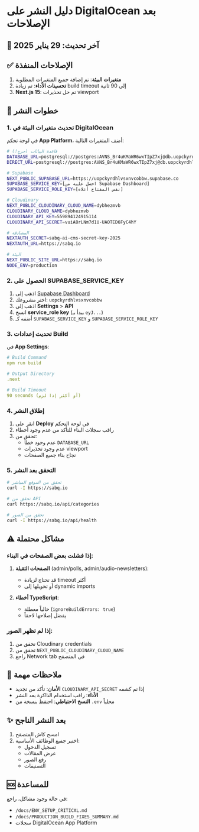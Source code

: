 # دليل النشر على DigitalOcean بعد الإصلاحات

## 📅 آخر تحديث: 29 يناير 2025

## ✅ الإصلاحات المنفذة

1. **متغيرات البيئة**: تم إضافة جميع المتغيرات المطلوبة
2. **تحسينات الأداء**: تم زيادة build timeout إلى 90 ثانية
3. **Next.js 15**: تم حل تحذيرات viewport

## 🚀 خطوات النشر

### 1. تحديث متغيرات البيئة في DigitalOcean

في لوحة تحكم **App Platform**، أضف المتغيرات التالية:

```bash
# قاعدة البيانات (حرج!)
DATABASE_URL=postgresql://postgres:AVNS_Br4uKMaWR6wxTIpZ7xj@db.uopckyrdhlvsxnvcobbw.supabase.co:5432/postgres
DIRECT_URL=postgresql://postgres:AVNS_Br4uKMaWR6wxTIpZ7xj@db.uopckyrdhlvsxnvcobbw.supabase.co:5432/postgres

# Supabase
NEXT_PUBLIC_SUPABASE_URL=https://uopckyrdhlvsxnvcobbw.supabase.co
SUPABASE_SERVICE_KEY=[احصل عليه من Supabase Dashboard]
SUPABASE_SERVICE_ROLE_KEY=[نفس المفتاح أعلاه]

# Cloudinary
NEXT_PUBLIC_CLOUDINARY_CLOUD_NAME=dybhezmvb
CLOUDINARY_CLOUD_NAME=dybhezmvb
CLOUDINARY_API_KEY=559894124915114
CLOUDINARY_API_SECRET=vuiA8rLNm7d1U-UAOTED6FyC4hY

# المصادقة
NEXTAUTH_SECRET=sabq-ai-cms-secret-key-2025
NEXTAUTH_URL=https://sabq.io

# البيئة
NEXT_PUBLIC_SITE_URL=https://sabq.io
NODE_ENV=production
```

### 2. الحصول على SUPABASE_SERVICE_KEY

1. اذهب إلى [Supabase Dashboard](https://app.supabase.com)
2. اختر مشروعك: `uopckyrdhlvsxnvcobbw`
3. اذهب إلى **Settings** > **API**
4. انسخ **service_role key** (يبدأ بـ `eyJ...`)
5. أضفه كـ `SUPABASE_SERVICE_KEY` و `SUPABASE_SERVICE_ROLE_KEY`

### 3. تحديث إعدادات Build

في **App Settings**:

```yaml
# Build Command
npm run build

# Output Directory
.next

# Build Timeout
90 seconds (أو أكثر إذا لزم)
```

### 4. إطلاق النشر

1. انقر على **Deploy** في لوحة التحكم
2. راقب سجلات البناء للتأكد من عدم وجود أخطاء
3. تحقق من:
   - عدم وجود خطأ `DATABASE_URL`
   - عدم وجود تحذيرات viewport
   - نجاح بناء جميع الصفحات

### 5. التحقق بعد النشر

```bash
# تحقق من الموقع المباشر
curl -I https://sabq.io

# تحقق من API
curl https://sabq.io/api/categories

# تحقق من الصور
curl -I https://sabq.io/api/health
```

## ⚠️ مشاكل محتملة

### إذا فشلت بعض الصفحات في البناء:

1. **الصفحات الثقيلة** (admin/polls, admin/audio-newsletters):
   - قد تحتاج لزيادة timeout أكثر
   - أو تحويلها إلى dynamic imports

2. **أخطاء TypeScript**:
   - حالياً معطلة (`ignoreBuildErrors: true`)
   - يفضل إصلاحها لاحقاً

### إذا لم تظهر الصور:

1. تحقق من Cloudinary credentials
2. تحقق من `NEXT_PUBLIC_CLOUDINARY_CLOUD_NAME`
3. راجع Network tab في المتصفح

## 📝 ملاحظات مهمة

- **الأمان**: تأكد من تجديد `CLOUDINARY_API_SECRET` إذا تم كشفه
- **الأداء**: راقب استخدام الذاكرة بعد النشر
- **النسخ الاحتياطي**: احتفظ بنسخة من `.env` محلياً

## ✨ بعد النشر الناجح

1. امسح كاش المتصفح
2. اختبر جميع الوظائف الأساسية:
   - تسجيل الدخول
   - عرض المقالات
   - رفع الصور
   - التصنيفات

## 🆘 للمساعدة

في حالة وجود مشاكل، راجع:
- `/docs/ENV_SETUP_CRITICAL.md`
- `/docs/PRODUCTION_BUILD_FIXES_SUMMARY.md`
- سجلات DigitalOcean App Platform 